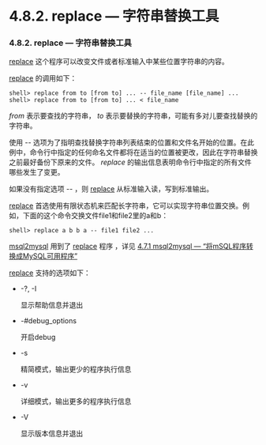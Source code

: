 # 4.8.2. replace — 字符串替换工具

### 4.8.2. replace — 字符串替换工具

[replace](#) 这个程序可以改变文件或者标准输入中某些位置字符串的内容。

[replace](#) 的调用如下：

```shell
shell> replace from to [from to] ... -- file_name [file_name] ...
shell> replace from to [from to] ... < file_name
```

*from* 表示要查找的字符串， *to* 表示要替换的字符串，可能有多对儿要查找替换的字符串。

使用 -- 选项为了指明查找替换字符串列表结束的位置和文件名开始的位置。在此例中，命令行中指定的任何命名文件都将在适当的位置被更改，因此在字符串替换之前最好备份下原来的文件。 *replace* 的输出信息表明命令行中指定的所有文件哪些发生了变更。

如果没有指定选项 -- ，则 [replace](#) 从标准输入读，写到标准输出。

[replace](#) 首选使用有限状态机来匹配长字符串，它可以实现字符串位置交换。例如，下面的这个命令交换文件file1和file2里的a和b：

```shell
shell> replace a b b a -- file1 file2 ...
```

[msql2mysql][04.07.01] 用到了 [replace](#) 程序 ，详见 [4.7.1 msql2mysql — “将mSQL程序转换成MySQL可用程序”][04.07.01]

[replace](#) 支持的选项如下：

* -?, -I

	显示帮助信息并退出

* -#debug_options

	开启debug

* -s

	精简模式，输出更少的程序执行信息

* -v

	详细模式，输出更多的程序执行信息

* -V

	显示版本信息并退出





[04.07.01]:./04.07.01_msql2mysql_Convert_mSQL_Programs_for_Use_with_MySQL.md
